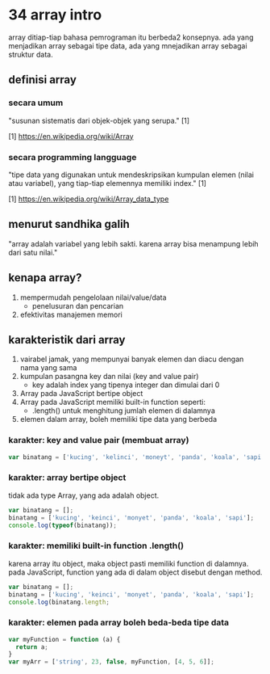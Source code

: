 # 34 array intro

array ditiap-tiap bahasa pemrograman itu berbeda2 konsepnya.
ada yang menjadikan array sebagai tipe data,
ada yang mnejadikan array sebagai struktur data.

## definisi array

### secara umum


"susunan sistematis dari objek-objek yang serupa." [1]

[1] https://en.wikipedia.org/wiki/Array

### secara programming langguage

"tipe data yang digunakan untuk mendeskripsikan kumpulan elemen (nilai atau
variabel), yang tiap-tiap elemennya memiliki index." [1]

[1] https://en.wikipedia.org/wiki/Array_data_type

## menurut sandhika galih

"array adalah variabel yang lebih sakti. karena array bisa menampung lebih dari satu nilai."

## kenapa array?

1. mempermudah pengelolaan nilai/value/data
   - penelusuran dan pencarian
2. efektivitas manajemen memori

## karakteristik dari array

1. vairabel jamak, yang mempunyai banyak elemen dan diacu dengan nama yang sama
2. kumpulan pasangna key dan nilai (key and value pair)
   - key adalah index yang tipenya integer dan dimulai dari 0
3. Array pada JavaScript bertipe object
4. Array pada JavaScript memiliki built-in function seperti:
   - .length() untuk menghitung jumlah elemen di dalamnya
5. elemen dalam array, boleh memiliki tipe data yang berbeda

### karakter: key and value pair (membuat array)

```javascript
var binatang = ['kucing', 'kelinci', 'moneyt', 'panda', 'koala', 'sapi'];
```

### karakter: array bertipe object

tidak ada type Array, yang ada adalah object.

```javascript
var binatang = [];
binatang = ['kucing', 'keinci', 'monyet', 'panda', 'koala', 'sapi'];
console.log(typeof(binatang));
```

### karakter: memiliki built-in function .length()

karena array itu object, maka object pasti memiliki function di dalamnya.
pada JavaScript, function yang ada di dalam object disebut dengan method.

```javascript
var binatang = [];
binatang = ['kucing', 'keinci', 'monyet', 'panda', 'koala', 'sapi'];
console.log(binatang.length;
```

### karakter: elemen pada array boleh beda-beda tipe data

```javascript
var myFunction = function (a) {
  return a;
}
var myArr = ['string', 23, false, myFunction, [4, 5, 6]];
```
